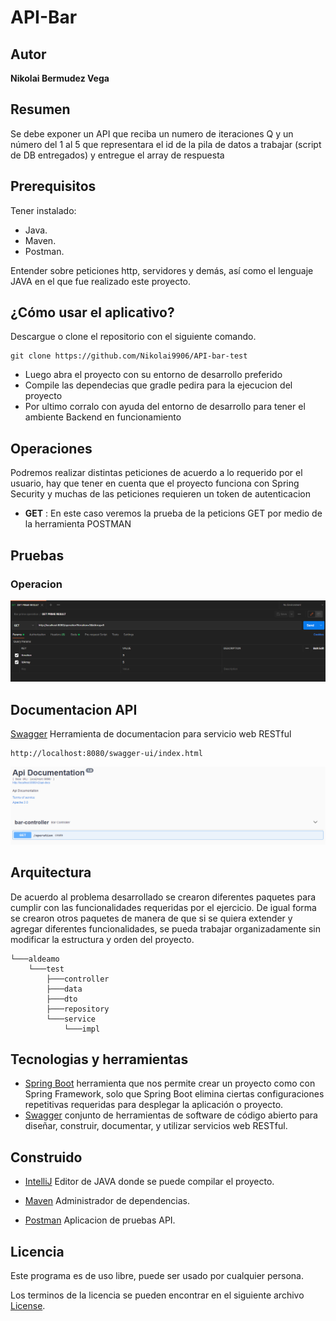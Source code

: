 # API-Bar
## Autor
**Nikolai Bermudez Vega**  
## Resumen
Se debe exponer un API que reciba un numero de iteraciones Q y un número del 1 al 5 que
representara el id de la pila de datos a trabajar (script de DB entregados) y entregue el array de
respuesta

## Prerequisitos
Tener instalado:
- Java.
- Maven.
- Postman.

Entender sobre peticiones http, servidores y demás, así como el lenguaje JAVA en el que fue realizado este proyecto.


## ¿Cómo usar el aplicativo?
Descargue o clone el repositorio con el siguiente comando.

    git clone https://github.com/Nikolai9906/API-bar-test

- Luego abra el proyecto con su entorno de desarrollo preferido
- Compile las dependecias que gradle pedira para la ejecucion del proyecto
- Por ultimo corralo con ayuda del entorno de desarrollo para tener el ambiente Backend en funcionamiento

## Operaciones
Podremos realizar distintas peticiones de acuerdo a lo requerido por el usuario, hay que tener en cuenta que el proyecto funciona con Spring Security y muchas de las peticiones requieren un token de autenticacion
- **GET**
:  En este caso veremos la prueba de la peticions GET por medio de la herramienta POSTMAN

## Pruebas
### Operacion
![](img/postman-get.png)

## Documentacion API
[Swagger](http://localhost:8080/swagger-ui/index.html) Herramienta de documentacion para servicio web RESTful

    http://localhost:8080/swagger-ui/index.html

![](img/api-documentation.png)

## Arquitectura
De acuerdo al problema desarrollado se crearon diferentes paquetes para cumplir con las funcionalidades requeridas por el ejercicio. De igual 
forma se crearon otros paquetes de manera de que si se quiera extender y agregar diferentes funcionalidades, se pueda trabajar organizadamente
sin modificar la estructura y orden del proyecto.
```
└───aldeamo
    └───test
        ├───controller
        ├───data
        ├───dto
        ├───repository
        └───service
            └───impl

```
## Tecnologias y herramientas

- [Spring Boot](https://spring.io/projects/spring-boot) herramienta que nos permite crear un proyecto como con Spring Framework, solo que Spring Boot elimina ciertas configuraciones repetitivas requeridas para desplegar la aplicación o proyecto.
- [Swagger](https://swagger.io/docs/) conjunto de herramientas de software de código abierto para diseñar, construir, documentar, y utilizar servicios web RESTful.

## Construido
- [IntelliJ](https://www.jetbrains.com/es-es/idea/) Editor de JAVA donde se puede compilar el proyecto.

- [Maven](https://maven.apache.org) Administrador de dependencias.

- [Postman](https://www.postman.com) Aplicacion de pruebas API.

## Licencia
Este programa es de uso libre, puede ser usado por cualquier persona.

Los terminos de la licencia se pueden encontrar en el siguiente archivo [License](LICENSE).
